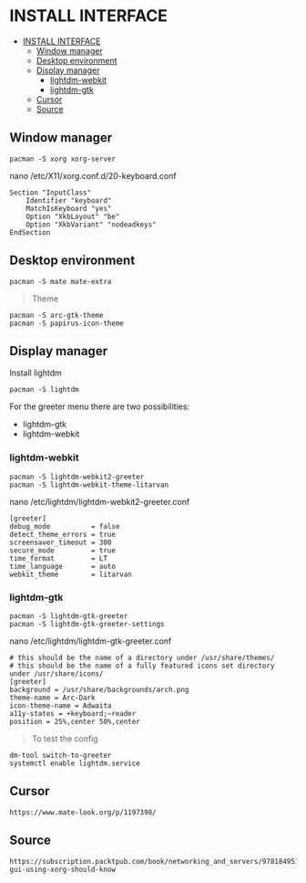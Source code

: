 # INSTALL INTERFACE 

- [INSTALL INTERFACE](#install-interface)
  - [Window manager](#window-manager)
  - [Desktop environment](#desktop-environment)
  - [Display manager](#display-manager)
    - [lightdm-webkit](#lightdm-webkit)
    - [lightdm-gtk](#lightdm-gtk)
  - [Cursor](#cursor)
  - [Source](#source)


## Window manager
    pacman -S xorg xorg-server

nano /etc/X11/xorg.conf.d/20-keyboard.conf

    Section "InputClass"
        Identifier "keyboard"
        MatchIsKeyboard "yes"
        Option "XkbLayout" "be"
        Option "XkbVariant" "nodeadkeys"
    EndSection
## Desktop environment
    pacman -S mate mate-extra

> Theme 

    pacman -S arc-gtk-theme
    pacman -S papirus-icon-theme

## Display manager
Install lightdm

    pacman -S lightdm
    
For the greeter menu there are two possibilities:
- lightdm-gtk
- lightdm-webkit

### lightdm-webkit
    pacman -S lightdm-webkit2-greeter
    pacman -S lightdm-webkit-theme-litarvan
    
nano /etc/lightdm/lightdm-webkit2-greeter.conf
    
    [greeter]
    debug_mode          = false
    detect_theme_errors = true
    screensaver_timeout = 300
    secure_mode         = true
    time_format         = LT
    time_language       = auto
    webkit_theme        = litarvan
    
### lightdm-gtk
    
    pacman -S lightdm-gtk-greeter
    pacman -S lightdm-gtk-greeter-settings

nano /etc/lightdm/lightdm-gtk-greeter.conf

    # this should be the name of a directory under /usr/share/themes/
    # this should be the name of a fully featured icons set directory under /usr/share/icons/
    [greeter]                                            
    background = /usr/share/backgrounds/arch.png        
    theme-name = Arc-Dark
    icon-theme-name = Adwaita
    a11y-states = +keyboard;~reader
    position = 25%,center 50%,center


> To test the config
> 
    dm-tool switch-to-greeter
    systemctl enable lightdm.service


## Cursor

    https://www.mate-look.org/p/1197398/


## Source 

    https://subscription.packtpub.com/book/networking_and_servers/9781849519724/1/ch01lvl1sec17/configuring-gui-using-xorg-should-know